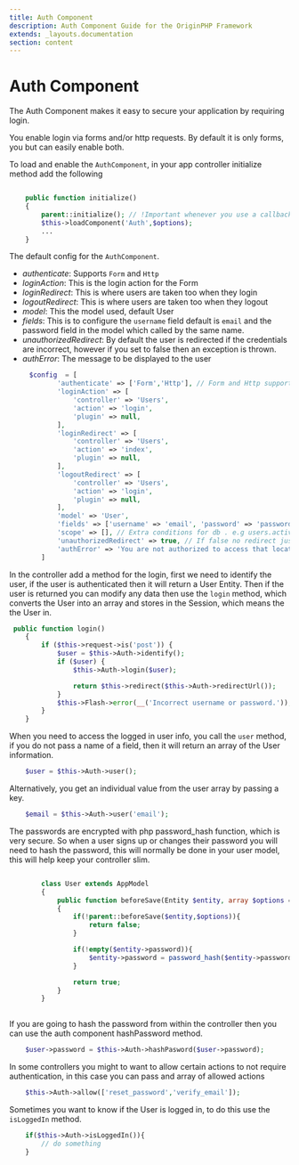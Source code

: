 ```yaml
---
title: Auth Component
description: Auth Component Guide for the OriginPHP Framework
extends: _layouts.documentation
section: content
---
```

# Auth Component

The Auth Component makes it easy to secure your application by requiring login.

You enable login via forms and/or http requests. By default it is only forms, you but can easily enable both.

To load and enable the `AuthComponent`, in your app controller initialize method add the following

```php

    public function initialize()
    {
        parent::initialize(); // !Important whenever you use a callback or initialize method
        $this->loadComponent('Auth',$options);
        ...
    }

```

The default config for the `AuthComponent`.

- *authenticate*: Supports `Form` and `Http`
- *loginAction*: This is the login action for the Form
- *loginRedirect*: This is where users are taken too when they login
- *logoutRedirect*: This is where users are taken too when they logout
- *model*: This the model used, default User
- *fields*: This is to configure the `username` field default is `email` and the password field in the model which called by the same name.
- *unauthorizedRedirect*: By default the user is redirected if the credentials are incorrect, however if you set to false then an exception is thrown.
- *authError*: The message to be displayed to the user

```php
     $config  = [
            'authenticate' => ['Form','Http'], // Form and Http supported
            'loginAction' => [
                'controller' => 'Users',
                'action' => 'login',
                'plugin' => null,
            ],
            'loginRedirect' => [
                'controller' => 'Users',
                'action' => 'index',
                'plugin' => null,
            ],
            'logoutRedirect' => [
                'controller' => 'Users',
                'action' => 'login',
                'plugin' => null,
            ],
            'model' => 'User',
            'fields' => ['username' => 'email', 'password' => 'password'],
            'scope' => [], // Extra conditions for db . e.g users.active=1;
            'unauthorizedRedirect' => true, // If false no redirect just exception e.g cli stuff
            'authError' => 'You are not authorized to access that location.',
        ]

```

In the controller add a method for the login, first we need to identify the user, if the user is authenticated then it will return a User Entity. Then if the user is returned you can modify any data then use the `login` method, which converts the User into an array and stores in the Session, which means the the User in.

```php
 public function login()
    {
        if ($this->request->is('post')) {
            $user = $this->Auth->identify();
            if ($user) {
                $this->Auth->login($user);

                return $this->redirect($this->Auth->redirectUrl());
            }
            $this->Flash->error(__('Incorrect username or password.'));
        }
    }
```

When you need to access the logged in user info, you call the `user` method, if you do not pass a name
of a field, then it will return an array of the User information.

```php
    $user = $this->Auth->user();
```

Alternatively, you get an individual value from the user array by passing a key.

```php
    $email = $this->Auth->user('email');
```

The passwords are encrypted with php password_hash function, which is very secure.
So when a user signs up or changes their password you will need to hash the password, this will normally 
be done in your user model, this will help keep your controller slim.

```php

        class User extends AppModel
        {
            public function beforeSave(Entity $entity, array $options = [])
            {
                if(!parent::beforeSave($entity,$options)){
                    return false;
                }

                if(!empty($entity->password)){
                    $entity->password = password_hash($entity->password, PASSWORD_DEFAULT);
                }

                return true;
            }
        }
        
```

If you are going to hash the password from within the controller then you can use the auth component hashPassword method.


```php
    $user->password = $this->Auth->hashPasword($user->password);
```

In some controllers you might to want to allow certain actions to not require authentication, in this case you can pass and array of allowed actions

```php
    $this->Auth->allow(['reset_password','verify_email']);
```

Sometimes you want to know if the User is logged in, to do this use the `isLoggedIn` method.

```php
    if($this->Auth->isLoggedIn()){
        // do something
    }
```